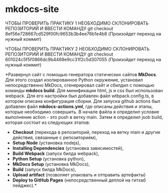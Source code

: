 # mkdocs-site
ЧТОБЫ ПРОВЕРИТЬ ПРАКТИКУ 1 НЕОБХОДИМО СКЛОНИРОВАТЬ РЕПОЗИТОРИЙ И ВВЕСТИ КОМАНДУ git checkout 8ef56e728667cd529f00fc9653b3b4ee76b1e4b8 (Произойдет переход на нужный коммит) 

ЧТОБЫ ПРОВЕРИТЬ ПРАКТИКУ 2 НЕОБХОДИМО СКЛОНИРОВАТЬ РЕПОЗИТОРИЙ И ВВЕСТИ КОМАНДУ git checkout 601024c5f5f0866dc9b4469e9cc31f2c5d307055 (Произойдет переход на нужный коммит) 

*Развернул сайт с помощью генератора статических сайтов **MkDocs**. Для этого создал изолированное Python окружение, установил непосредственно MkDocs, сгенерировал сайт и сбилдил с помощью команды **mkdocs build**.
Для минификации html, js и css был использован webpack. Для его настройки был добавлен файл wtbpack.config.ts, в котором описана конфигурация сборки. Для запуска github actions был добавлен файл **mkdocs-actions.yml**, где описаны действия и этапы, которые необходимо совершить. В начале файла я определил условие выполнение action - это push в ветку main. Затем я определил jsob build, которая состоит из следующих этапов: 
- **Checkout** (перехода в репозиторий, переход на ветку main и другие действия, связанные с репозиторием),
- **Setup Node** (установка nodejs),
- **Installing Dependencies** (установка зависимостей),
- **Build Webpack** (запуск билда webpack),
- **Python Setup** (установка python),
- **MkDocs Setup** (установка MkDocs),
- **Build** (запуск билда MkDocs),
- **Upload artifact** (позволяет упаковать и отправить артефакты)
- **Deploy to GitHub Pages** (непосредственный деплой на гитхаб пейджес).*
